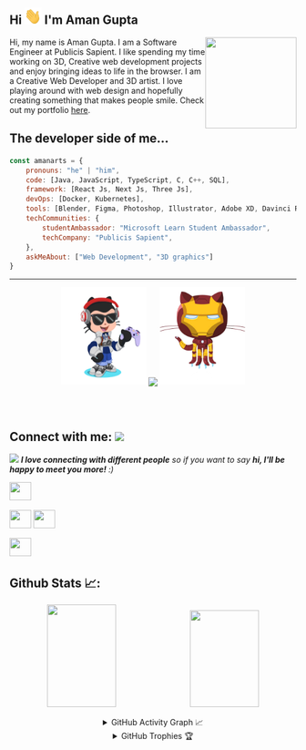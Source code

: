 ## Hi <img src="https://raw.githubusercontent.com/ABSphreak/ABSphreak/master/gifs/Hi.gif" width="30"> I'm Aman Gupta

<p>
  <img align='right' src='https://octodex.github.com/images/daftpunktocat-thomas.gif' width='160' height='160'>
</p>

Hi, my name is Aman Gupta. I am a Software Engineer at Publicis Sapient. I like spending my time working on 3D, Creative web development projects and enjoy bringing ideas to life in the browser. I am a Creative Web Developer and 3D artist. I love playing around with web design and hopefully creating something that makes people smile. Check out my portfolio [here](https://degcoder.com).

## The developer side of me...

```javascript
const amanarts = {
	pronouns: "he" | "him",
	code: [Java, JavaScript, TypeScript, C, C++, SQL],
	framework: [React Js, Next Js, Three Js],
	devOps: [Docker, Kubernetes],
	tools: [Blender, Figma, Photoshop, Illustrator, Adobe XD, Davinci Resolve],
	techCommunities: {
		studentAmbassador: "Microsoft Learn Student Ambassador",
		techCompany: "Publicis Sapient",
	},
	askMeAbout: ["Web Development", "3D graphics"]
}
```

<hr height='.5' />

<p align="center">
   <img height="170" width="150" src="https://github.com/amanarts/amanarts/blob/main/gamer.png">
   <img align="center" src="https://github-readme-streak-stats.herokuapp.com?user=amanarts&theme=neon-dark"/>
   <img height="170" width="150" src="https://github.com/amanarts/amanarts/blob/main/IronMan.png">
</p>

## Connect with me: <img src="https://user-images.githubusercontent.com/53649201/99296951-8ef68900-286d-11eb-9bf3-fdb6cf13b585.gif" height="32px" style="padding-top: 50px;">

<img src="https://media.giphy.com/media/LnQjpWaON8nhr21vNW/giphy.gif" width="60"> <em><b>I love connecting with different people</b> so if you want to say <b>hi, I'll be happy to meet you more!</b> :)</em>

<p align="left"> 
<a href="https://www.github.com/amanarts" target="_blank" rel="noreferrer"><img src="https://raw.githubusercontent.com/danielcranney/readme-generator/main/public/icons/socials/github.svg" width="38" height="32" /></a>

<a href="http://www.instagram.com/_amanarts" target="_blank" rel="noreferrer"><img src="https://raw.githubusercontent.com/danielcranney/readme-generator/main/public/icons/socials/instagram.svg" width="38" height="32" /></a>
<a href="https://www.linkedin.com/in/amanarts" target="_blank" rel="noreferrer"><img src="https://raw.githubusercontent.com/danielcranney/readme-generator/main/public/icons/socials/linkedin.svg" width="38" height="32" /></a>

<a href="https://www.twitter.com/_amanarts" target="_blank" rel="noreferrer"><img src="https://raw.githubusercontent.com/danielcranney/readme-generator/main/public/icons/socials/twitter.svg" width="38" height="32" /></a>
</p>

<h2>Github Stats 📈:</h2>

  <p align="center">
  <img height="180" width="49%" src="https://github-readme-stats.vercel.app/api?username=amanarts&&show_icons=true&title_color=ff0066&icon_color=bb2acf&text_color=00ffff&bg_color=00001a" />
  <img height="170" width="49%" src="https://github-readme-stats.vercel.app/api/top-langs/?username=amanarts&title_color=ff0066&icon_color=bb2acf&text_color=00ffff&bg_color=00001a&layout=compact&hide=css" />
  </p>

<details align="center">
  <summary>GitHub Activity Graph 📈</summary>
  <p align="center">
  <img src="https://activity-graph.herokuapp.com/graph?username=Harshal0902&theme=xcode" />
  </p>
</details>

<details align="center">
  <summary>GitHub Trophies 🏆</summary>
<p align="center">
  <a href="https://github.com/ryo-ma/github-profile-trophy" target="_blank">
    <img src="https://github-profile-trophy.vercel.app/?username=amanarts&column=4&margin-w=5&margin-h=5&theme=darkhub"/>
  </a>
</p>
</details>

<!--

 funfact: "I love coding+eating+repeating"
- 🔭 I’m currently working on Front End Web Development
- 🌱 I’m currently learning MERN stack
- 😄 Pronouns: He/His
- 🎯 Portfolio site: [Portfolio](https://harshal09.netlify.app/)
## Tech I'm familiar with...
<img height="80" src="https://skillsite.netlify.app/python.png"/> <img height="80" src="https://skillsite.netlify.app/C++.png"/> <img height="80"  src="https://skillsite.netlify.app/C.png"/> <img height="80" src="https://skillsite.netlify.app/Js.png" /> <img height="90" src="https://skillsite.netlify.app/react.png" />
<br />

<p><code><img height="20" src="https://komarev.com/ghpvc/?username=Harshal0902&color=blue"></code></p>

-->
